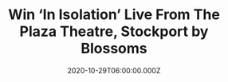 ---
campaign-uuid: "c-1deb492f-6aac-4e33-b2d9-217ea56b9918"
type: "Competition"
category: "Music"
date: "2020-10-29T06:00:00.000Z"
end-date: "2020-11-29T23:59:00.000Z"
disable-form: false
is_promoted: false
has_entry_page: true
title: "Win ‘In Isolation’ Live From The Plaza Theatre, Stockport by Blossoms"
competition-description: "<p>'In Isolation’ is the new record by Blossoms. A collection\
  \ of tracks recorded by the band in isolation during the 2020 COVID-19 pandemic,\
  \ including re-worked takes on their own songs and a number of cover versions. We\
  \ have one copy of the album to give away to you.</p>\n<p>Are you their biggest\
  \ fan? Click below for a chance to win.</p>\n"
hero-header: "Win ‘In Isolation’ Live From The Plaza Theatre, Stockport by Blossoms"
terms-confirmation: "N/A"
banner-img: "https://assets.expresslyapp.com/asset-d5107140-60dc-4c50-adad-69e15ec1e3e8.jpg"
logo-left-href: "aaa.nme.com"
logo-left-image: "https://assets.expresslyapp.com/asset-77a52467-79b6-4755-a4df-815df40d1075.jpg"
logo-left-title: "NME AAA"
bg-image-hero: "https://assets.expresslyapp.com/asset-6bc7f14c-e1d2-477c-ab3c-c64df0dad518.jpg"
bg-image-first: "https://assets.expresslyapp.com/asset-49cf1058-368e-4cdb-b414-4c94ee19715d.jpg"
section1-content: "<p>’In Isolation’  is the new record by the Blossoms. A collection\
  \ of tracks recorded by the band in isolation during the 2020 COVID-19 pandemic.\
  \ The album features some very special guests, including Courteeners' Liam Fray\
  \ on a version of 'Please Don't', The Coral's James Skelly on a version of 'Dreaming\
  \ of You' and Miles Kane on their Tame Impala cover 'The Less I Know the Better'.\
  \ </p>\n<p>It features a full live set from the band's 'Foolish Loving Spaces' album\
  \ launch show on 11th February at Stockport Plaza.</p>\n<p>Click below for a chance\
  \ to win.</p>\n"
entry-title: "Win ‘In Isolation’ Live From The Plaza Theatre, Stockport by Blossoms"
entry-content: "<p>Enter the draw to win ‘In Isolation’ Live From The Plaza Theatre,\
  \ Stockport by Blossoms by completing the form below before 23:59 on the 29th of\
  \ November 2020</p>\n"
has-winner: false
prize-description: "‘In Isolation’ Live From The Plaza Theatre, Stockport by Blossoms"
special-conditions: "Multiple entries are allowed up to one every day.\r\n\r\nThis\
  \ competition is also available on: https://club.expressly.io/competitions/\r\n\
  in-isolation-live-from-the-plaza-stockport-blossoms-giveaway"
country-restrictions:
- "GB"
---